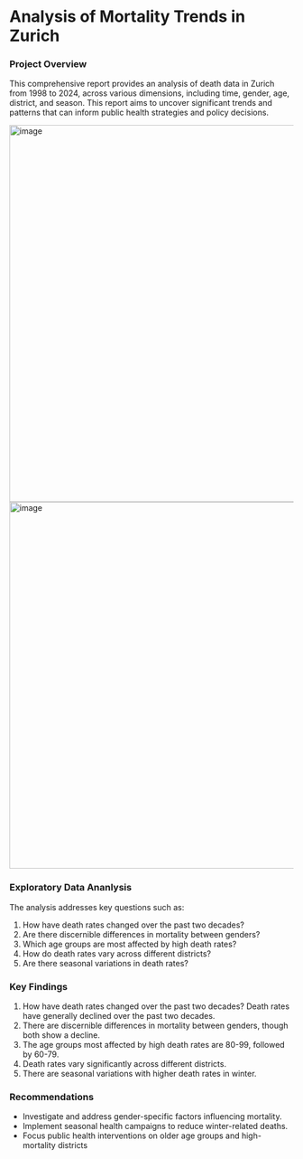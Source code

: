 # Analysis of Mortality Trends in Zurich

### Project Overview
This comprehensive report provides an analysis of death data in Zurich from 1998 to 2024, across various dimensions, including time, gender, age, district, and season. This report aims to uncover significant trends and patterns that can inform public health strategies and policy decisions.

<img width="667" alt="image" src="https://github.com/Simao84/Tableau-Project/assets/165850975/a51800f7-478f-4fe8-9b3f-902046de4951">

<img width="649" alt="image" src="https://github.com/Simao84/Tableau-Project/assets/165850975/fd81a6aa-78e4-4d00-a024-2784f1df2a22">





### Exploratory Data Ananlysis
The analysis addresses key questions such as:
1. How have death rates changed over the past two decades?
2. Are there discernible differences in mortality between genders?
3. Which age groups are most affected by high death rates?
4. How do death rates vary across different districts?
5. Are there seasonal variations in death rates?
     
### Key Findings
1.    How have death rates changed over the past two decades? 
Death rates have generally declined over the past two decades.
2. There are discernible differences in mortality between genders, though both show a decline.
3. The age groups most affected by high death rates are 80-99, followed by 60-79.
4. Death rates vary significantly across different districts.
5. There are seasonal variations with higher death rates in winter.
   
### Recommendations
- Investigate and address gender-specific factors influencing mortality.
- Implement seasonal health campaigns to reduce winter-related deaths.
- Focus public health interventions on older age groups and high-mortality districts



